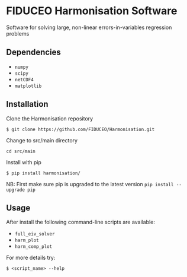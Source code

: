 # FIDUCEO Harmonisation Software
Software for solving large, non-linear errors-in-variables regression problems

## Dependencies

* `numpy`
* `scipy`
* `netCDF4`
* `matplotlib`

## Installation

Clone the Harmonisation repository

`$ git clone https://github.com/FIDUCEO/Harmonisation.git`

Change to src/main directory

`cd src/main`

Install with pip

`$ pip install harmonisation/`

NB: First make sure pip is upgraded to the latest version `pip install --upgrade pip`

## Usage

After install the following command-line scripts are available:

* `full_eiv_solver`
* `harm_plot`
* `harm_comp_plot`

For more details try:

`$ <script_name> --help`